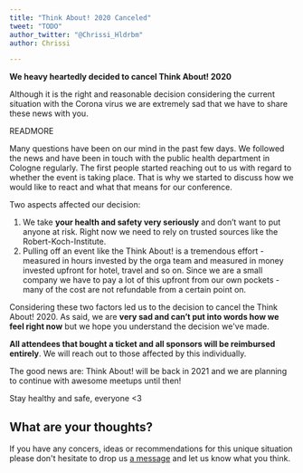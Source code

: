 ```yaml
---
title: "Think About! 2020 Canceled"
tweet: "TODO"
author_twitter: "@Chrissi_Hldrbm"
author: Chrissi

---
```


**We heavy heartedly decided to cancel Think About! 2020**

Although it is the right and reasonable decision considering the current
situation with the Corona virus we are extremely sad that we have to share
these news with you.

READMORE

Many questions have been on our mind in the past few days. We followed the news
and have been in touch with the public health department in Cologne regularly.
The first people started reaching out to us with regard to whether the
event is taking place. That is why we started to discuss how we would like to
react and what that means for our conference.

Two aspects affected our decision:

   1. We take **your health and safety very seriously** and don’t want to put
anyone at risk. Right now we need to rely on trusted sources like the
Robert-Koch-Institute.
   2.  Pulling off an event like the Think About! is a tremendous effort -
measured in hours invested by the orga team and measured in money invested
upfront for hotel, travel and so on. Since we are a small company we have to
pay a lot of this upfront from our own pockets - many of the cost are not
refundable from a certain point on.

Considering these two factors led us to the decision to cancel the Think About!
2020. As said, we are **very sad and can’t put into words how we feel right now**
but we hope you understand the decision we've made.

**All attendees that bought a ticket and all sponsors will be reimbursed
entirely**. We will reach out to those affected by this individually.

The good news are: Think About! will be back in 2021 and we are planning to
continue with awesome meetups until then!

Stay healthy and safe, everyone <3

## What are your thoughts?

If you have any concers, ideas or recommendations for this unique situation
please don't hesitate to drop us [a message](mailto:kontakt@think-about.io) and
let us know what you think.
